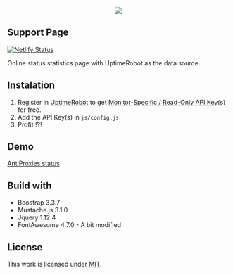 <p align="center">
  <img src="https://raw.githubusercontent.com/AntiProxies/Debut-Simple-changelog/master/images/logo-t.png">
</p>

<p align="center">
  <h2>Support Page</h2>
</p> 

[![Netlify Status](https://api.netlify.com/api/v1/badges/38e6b4a7-da86-4c22-8581-81e220d32a87/deploy-status)](https://app.netlify.com/sites/vibrant-goldberg-93e828/deploys)


Online status statistics page with UptimeRobot as the data source.


## Instalation

1. Register in [UptimeRobot](https://uptimerobot.com/) to get [Monitor-Specific / Read-Only API Key(s)](https://uptimerobot.com/dashboard.php#mySettings) for free.
2. Add the API Key(s) in `js/config.js`
3. Profit !?!

## Demo

[AntiProxies status](https://status.antiproxies.com)

## Build with

* Boostrap 3.3.7
* Mustache.js 3.1.0
* Jquery 1.12.4
* FontAwesome 4.7.0 - A bit modified

## License

This work is licensed under [MIT](LICENSE.md).
